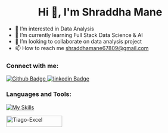  <h1 align="center">Hi 👋, I'm Shraddha Mane </h1>


- 👀 I’m interested in Data Analysis
- 🌱 I’m currently learning Full Stack Data Science & AI
- 💞️ I’m looking to collaborate on data analysis project
- 📫 How to reach me shraddhamane67809@gmail.com



### Connect with me:
<div id="badges">
  <a href="https://github.com/Shraddhamane1">
    <img src="https://img.shields.io/badge/Github-white?style=for-the-badge&logo=Github&logoColor=black" alt="Github Badge"/>
  </a>
   <a href="https://www.linkedin.com/in/shraddha-mane-578a7b260/">
    <img src="https://img.shields.io/badge/linkedin?style=for-the-badge&logo=instagram&logoColor=white" alt="linkedin Badge"/>
  </a>
</div>

### Languages and Tools:
[![My Skills](https://skillicons.dev/icons?i=postgres,py,sqlite,github,excel,gitxd&perline=5)](https://skillicons.dev)

<div> 
  <img align="center" alt="Tiago-Excel" height="30" width="150" src="https://img.shields.io/badge/Microsoft_Excel-217346?style=for-the-badge&logo=microsoft-excel&logoColor=white">
 
###
<br>
